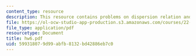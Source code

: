 ```yaml
---
content_type: resource
description: This resource contains problems on dispersion relation and Brewster angle.
file: https://ol-ocw-studio-app-production.s3.amazonaws.com/courses/22-105-electromagnetic-interactions-fall-2005/599318079d99abfb8132bd42886eb7c0_hw6.pdf
file_type: application/pdf
resourcetype: Document
title: hw6.pdf
uid: 59931807-9d99-abfb-8132-bd42886eb7c0
---
```

